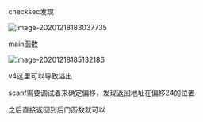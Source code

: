 checksec发现

![image-20201218183037735](https://static.hack1s.fun/images/2021/02/06/image-20201218183037735.png)

main函数

![image-20201218185132186](https://static.hack1s.fun/images/2021/02/06/image-20201218185132186.png)

v4这里可以导致溢出

scanf需要调试着来确定偏移，发现返回地址在偏移24的位置

之后直接返回到后门函数就可以
